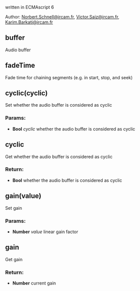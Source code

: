

<!-- Start ./src/index.js -->

written in ECMAscript 6

Author: Norbert.Schnell@ircam.fr, Victor.Saiz@ircam.fr, Karim.Barkati@ircam.fr

## buffer

Audio buffer

## fadeTime

Fade time for chaining segments (e.g. in start, stop, and seek)

## cyclic(cyclic)

Set whether the audio buffer is considered as cyclic

### Params: 

* **Bool** *cyclic* whether the audio buffer is considered as cyclic

## cyclic

Get whether the audio buffer is considered as cyclic

### Return:

* **Bool** whether the audio buffer is considered as cyclic

## gain(value)

Set gain

### Params: 

* **Number** *value* linear gain factor

## gain

Get gain

### Return:

* **Number** current gain

<!-- End ./src/index.js -->

